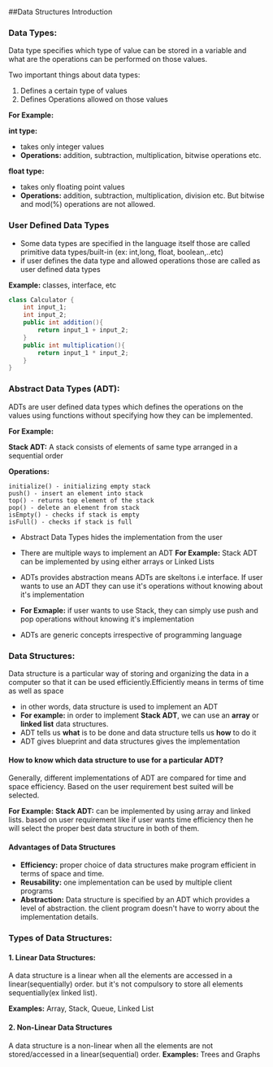 ##Data Structures Introduction


### Data Types: 
Data type specifies which type of value can be stored in a variable and what are the operations can be performed on those values.

Two important things about data types:
1. Defines a certain type of values
2. Defines Operations allowed on those values

**For Example:**

**int type:**
- takes only integer values
- **Operations:** addition, subtraction, multiplication, bitwise operations etc.

**float type:**
- takes only floating point values
- **Operations:** addition, subtraction, multiplication, division etc. But bitwise and mod(%) operations are not allowed.

### User Defined Data Types
- Some data types are specified in the language itself those are called primitive data types/built-in (ex: int,long, float, boolean,..etc)
- if user defines the data type and allowed operations those are called as user defined data types

**Example:** classes, interface, etc
```java
class Calculator {
    int input_1;
    int input_2;
    public int addition(){
        return input_1 + input_2;
    }
    public int multiplication(){
        return input_1 * input_2;
    }
}
```

### Abstract Data Types (ADT):

ADTs are user defined data types which defines the operations on the values using functions without specifying how they can be implemented.


**For Example:** 

**Stack ADT:** A stack consists of elements of same type arranged in a sequential order

**Operations:**
```
initialize() - initializing empty stack
push() - insert an element into stack
top() - returns top element of the stack
pop() - delete an element from stack
isEmpty() - checks if stack is empty
isFull() - checks if stack is full
```

- Abstract Data Types hides the implementation from the user
- There are multiple ways to implement an ADT
**For Example:** Stack ADT can be implemented by using either arrays or Linked Lists
- ADTs provides abstraction means ADTs are skeltons i.e interface. If user wants to use an ADT they can use it's operations without knowing about it's implementation
- **For Exmaple:** if user wants to use Stack, they can simply use push and pop operations without knowing it's implementation

- ADTs are generic concepts irrespective of programming language 



### Data Structures:
Data structure is a particular way of storing and organizing the data in a computer so that it can be used efficiently.Efficiently means in terms of time as well as space

- in other words, data structure is used to implement an ADT
- **For example:** in order to implement **Stack ADT**, we can use an **array** or **linked list** data structures.
- ADT tells us **what** is to be done and data structure tells us **how** to do it
- ADT gives blueprint and data structures gives the implementation

#### How to know  which data structure to use for a particular ADT?
Generally, different implementations of ADT are compared for time and space efficiency.
Based on the user requirement best suited will be selected.

**For Example:**
**Stack ADT:** can be implemented by using array and linked lists. based on user requirement like if user wants time efficiency then he will select the proper best data structure in both of them.


#### Advantages of Data Structures
- **Efficiency:** proper choice of data structures make program efficient in terms of space and time.
- **Reusability:** one implementation can be used by multiple client programs
- **Abstraction:** Data structure is specified by an ADT which provides a level of abstraction. the client program doesn't have to worry about the implementation details.


### Types of Data Structures:

#### 1. Linear Data Structures:
A data structure is a linear when all the elements are accessed in a linear(sequentially) order.
but it's not compulsory to store all elements sequentially(ex linked list).

**Examples:** Array, Stack, Queue, Linked List

#### 2. Non-Linear Data Structures
A data structure is a non-linear when all the elements are not stored/accessed in a linear(sequential) order.
**Examples:** Trees and Graphs








 

